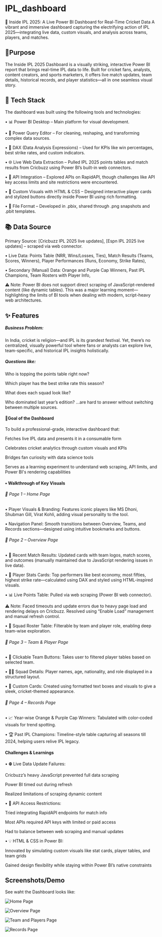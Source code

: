 # IPL_dashboard

🏏 Inside IPL 2025: A Live Power BI Dashboard for Real-Time Cricket Data
A vibrant and immersive dashboard capturing the electrifying action of IPL 2025—integrating live data, custom visuals, and analysis across teams, players, and matches.

## 🎯Purpose

The Inside IPL 2025 Dashboard is a visually striking, interactive Power BI report that brings real-time IPL data to life. Built for cricket fans, analysts, content creators, and sports marketers, it offers live match updates, team details, historical records, and player statistics—all in one seamless visual story.


## 🧰 Tech Stack

The dashboard was built using the following tools and technologies:

• 📊 Power BI Desktop – Main platform for visual development.

• 🔄 Power Query Editor – For cleaning, reshaping, and transforming complex data sources.

• 🧠 DAX (Data Analysis Expressions) – Used for KPIs like win percentages, best strike rates, and custom indicators.

• 🌐 Live Web Data Extraction – Pulled IPL 2025 points tables and match results from Cricbuzz using Power BI’s built-in web connectors.

• 🔗 API Integration – Explored APIs on RapidAPI, though challenges like API key access limits and site restrictions were encountered.

• 🎨 Custom Visuals with HTML & CSS – Designed interactive player cards and stylized buttons directly inside Power BI using rich formatting.

• 📁 File Format – Developed in .pbix, shared through .png snapshots and .pbit templates.



## 📚 Data Source

Primary Source: [Cricbuzz IPL 2025 live updates], [Espn IPL 2025 live updates] – scraped via web connector.

• Live Data:
Points Table (NRR, Wins/Losses, Ties), 
Match Results (Teams, Scores, Winners), 
Player Performances (Runs, Economy, Strike Rates),

• Secondary (Manual) Data:
Orange and Purple Cap Winners, 
Past IPL Champions,
Team Rosters with Player Info,

⚠️ Note: Power BI does not support direct scraping of JavaScript-rendered content (like dynamic tables). This was a major learning moment—highlighting the limits of BI tools when dealing with modern, script-heavy web architectures.


## ✨ Features 

##### Business Problem: 

In India, cricket is religion—and IPL is its grandest festival. Yet, there’s no centralized, visually powerful tool where fans or analysts can explore live, team-specific, and historical IPL insights holistically.

##### Questions like:

Who is topping the points table right now?

Which player has the best strike rate this season?

What does each squad look like?

Who dominated last year’s edition?
…are hard to answer without switching between multiple sources.

#### 🎯Goal of the Dashboard

To build a professional-grade, interactive dashboard that:

Fetches live IPL data and presents it in a consumable form

Celebrates cricket analytics through custom visuals and KPIs

Bridges fan curiosity with data science tools

Serves as a learning experiment to understand web scraping, API limits, and Power BI's rendering capabilities

#### • Walkthrough of Key Visuals

###### 🔹 Page 1 – Home Page

• Player Visuals & Branding: Features iconic players like MS Dhoni, Shubman Gill, Virat Kohli, adding visual personality to the tool.

• Navigation Panel: Smooth transitions between Overview, Teams, and Records sections—designed using intuitive bookmarks and buttons.

###### 🔹 Page 2 – Overview Page

• 📅 Recent Match Results: Updated cards with team logos, match scores, and outcomes (manually maintained due to JavaScript rendering issues in live data).

• 🧮 Player Stats Cards: Top performers like best economy, most fifties, highest strike rate—calculated using DAX and styled using HTML-inspired visuals.

• 📊 Live Points Table: Pulled via web scraping (Power BI web connector).

⚠️ Note: Faced timeouts and update errors due to heavy page load and rendering delays on Cricbuzz. Resolved using “Enable Load” management and manual refresh control.

• 👥 Squad Roster Table: Filterable by team and player role, enabling deep team-wise exploration.

###### 🔹 Page 3 – Team & Player Page

• 🔘 Clickable Team Buttons: Takes user to filtered player tables based on selected team.

• 🧑‍✈️ Squad Details: Player names, age, nationality, and role displayed in a structured layout.

• 🎨 Custom Cards: Created using formatted text boxes and visuals to give a sleek, cricket-themed appearance.

###### 🔹 Page 4 – Records Page

• 📈 Year-wise Orange & Purple Cap Winners: Tabulated with color-coded visuals for trend spotting.

• 🏆 Past IPL Champions: Timeline-style table capturing all seasons till 2024, helping users relive IPL legacy.

#### Challenges & Learnings

• ⛔ Live Data Update Failures:

Cricbuzz’s heavy JavaScript prevented full data scraping

Power BI timed out during refresh

Realized limitations of scraping dynamic content

• 🔐 API Access Restrictions:

Tried integrating RapidAPI endpoints for match info

Most APIs required API keys with limited or paid access

Had to balance between web scraping and manual updates

• 💡 HTML & CSS in Power BI:

Innovated by simulating custom visuals like stat cards, player tables, and team grids

Gained design flexibility while staying within Power BI’s native constraints


## Screenshots/Demo

See waht the Dashboard looks like:

![Home Page](https://github.com/Jaykd33/IPL_dashboard/blob/main/Inside%20IPL_Home_Page.png)

![Overview Page](https://github.com/Jaykd33/IPL_dashboard/blob/main/Inside%20IPL_Page2.png)

![Team and Players Page](https://github.com/Jaykd33/IPL_dashboard/blob/main/Inside%20IPL_Page3.png)

![Records Page](https://github.com/Jaykd33/IPL_dashboard/blob/main/Inside%20IPL_Page4.png)
